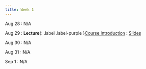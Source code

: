 ```yaml
---
title: Week 1
---
```


Aug 28
: N/A 

Aug 29
: **Lecture**{: .label .label-purple }[Course Introduction](#)
  : [Slides](/assets/slides/lec01-intro_cse610.pdf)

Aug 30
: N/A 

Aug 31
: N/A 

Sep 1
: N/A 
